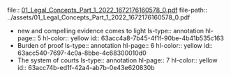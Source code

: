 file:: [01_Legal_Concepts_Part_1_2022_1672176160578_0.pdf](../assets/01_Legal_Concepts_Part_1_2022_1672176160578_0.pdf)
file-path:: ../assets/01_Legal_Concepts_Part_1_2022_1672176160578_0.pdf

- new and compelling evidence comes to light
  ls-type:: annotation
  hl-page:: 5
  hl-color:: yellow
  id:: 63acc4a8-7b45-4f1f-90be-4b41b535c163
- Burden of proof
  ls-type:: annotation
  hl-page:: 6
  hl-color:: yellow
  id:: 63acc540-7697-4c0a-8bbe-4c68300010d0
- The system of courts
  ls-type:: annotation
  hl-page:: 7
  hl-color:: yellow
  id:: 63acc74b-ed1f-42a4-ab7b-0e43e620830b